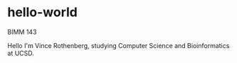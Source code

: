 # hello-world
BIMM 143 

Hello I'm Vince Rothenberg, studying Computer Science and Bioinformatics at UCSD.  
